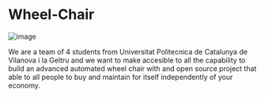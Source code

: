 # Wheel-Chair
![image](https://github.com/Thinoing/Wheel-Chair/assets/153730440/9d93826d-aad4-4829-9eeb-4f040d4c8d3e)

We are a team of 4 students from Universitat Politecnica de Catalunya de Vilanova i la Geltru and we want to make accesible to all the capability to build an advanced automated wheel chair with and open source project that able to all people to buy and maintain for itself independently of your economy.

